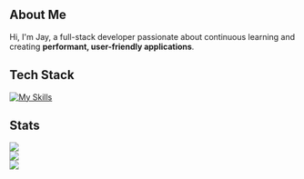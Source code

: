 ## About Me

Hi, I'm Jay, a full-stack developer passionate about continuous learning and creating **performant, user-friendly applications**.

## Tech Stack
[![My Skills](https://skillicons.dev/icons?i=react,next,django,nodejs,express,laravel,mysql,postgresql,mongodb,git,github,postman&theme=dark)](https://skillicons.dev)

## Stats
![](https://github-readme-stats.vercel.app/api?username=jaaaaayy&theme=vue-dark&hide_border=true&include_all_commits=true&count_private=true)<br/>
![](https://nirzak-streak-stats.vercel.app/?user=jaaaaayy&theme=vue-dark&hide_border=true)<br/>
![](https://github-readme-stats.vercel.app/api/top-langs/?username=jaaaaayy&theme=vue-dark&hide_border=true&include_all_commits=true&count_private=true&layout=compact)
